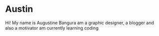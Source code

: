 # Austin
Hi! My name is Augustine Bangura am a graphic designer, a blogger and also a motivator am currently learning coding 
